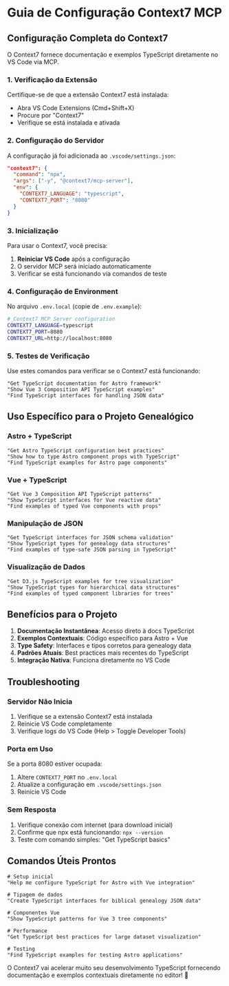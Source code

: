 # Guia de Configuração Context7 MCP

## Configuração Completa do Context7

O Context7 fornece documentação e exemplos TypeScript diretamente no VS Code via MCP.

### 1. Verificação da Extensão

Certifique-se de que a extensão Context7 está instalada:

- Abra VS Code Extensions (Cmd+Shift+X)
- Procure por "Context7"
- Verifique se está instalada e ativada

### 2. Configuração do Servidor

A configuração já foi adicionada ao `.vscode/settings.json`:

```json
"context7": {
  "command": "npx",
  "args": ["-y", "@context7/mcp-server"],
  "env": {
    "CONTEXT7_LANGUAGE": "typescript",
    "CONTEXT7_PORT": "8080"
  }
}
```

### 3. Inicialização

Para usar o Context7, você precisa:

1. **Reiniciar VS Code** após a configuração
2. O servidor MCP será iniciado automaticamente
3. Verificar se está funcionando via comandos de teste

### 4. Configuração de Environment

No arquivo `.env.local` (copie de `.env.example`):

```bash
# Context7 MCP Server configuration
CONTEXT7_LANGUAGE=typescript
CONTEXT7_PORT=8080
CONTEXT7_URL=http://localhost:8080
```

### 5. Testes de Verificação

Use estes comandos para verificar se o Context7 está funcionando:

```
"Get TypeScript documentation for Astro framework"
"Show Vue 3 Composition API TypeScript examples"
"Find TypeScript interfaces for handling JSON data"
```

## Uso Específico para o Projeto Genealógico

### Astro + TypeScript

```
"Get Astro TypeScript configuration best practices"
"Show how to type Astro component props with TypeScript"
"Find TypeScript examples for Astro page components"
```

### Vue + TypeScript

```
"Get Vue 3 Composition API TypeScript patterns"
"Show TypeScript interfaces for Vue reactive data"
"Find examples of typed Vue components with props"
```

### Manipulação de JSON

```
"Get TypeScript interfaces for JSON schema validation"
"Show TypeScript types for genealogy data structures"
"Find examples of type-safe JSON parsing in TypeScript"
```

### Visualização de Dados

```
"Get D3.js TypeScript examples for tree visualization"
"Show TypeScript types for hierarchical data structures"
"Find examples of typed component libraries for trees"
```

## Benefícios para o Projeto

1. **Documentação Instantânea**: Acesso direto à docs TypeScript
2. **Exemplos Contextuais**: Código específico para Astro + Vue
3. **Type Safety**: Interfaces e tipos corretos para genealogy data
4. **Padrões Atuais**: Best practices mais recentes do TypeScript
5. **Integração Nativa**: Funciona diretamente no VS Code

## Troubleshooting

### Servidor Não Inicia

1. Verifique se a extensão Context7 está instalada
2. Reinicie VS Code completamente
3. Verifique logs do VS Code (Help > Toggle Developer Tools)

### Porta em Uso

Se a porta 8080 estiver ocupada:

1. Altere `CONTEXT7_PORT` no `.env.local`
2. Atualize a configuração em `.vscode/settings.json`
3. Reinicie VS Code

### Sem Resposta

1. Verifique conexão com internet (para download inicial)
2. Confirme que npx está funcionando: `npx --version`
3. Teste com comando simples: "Get TypeScript basics"

## Comandos Úteis Prontos

```
# Setup inicial
"Help me configure TypeScript for Astro with Vue integration"

# Tipagem de dados
"Create TypeScript interfaces for biblical genealogy JSON data"

# Componentes Vue
"Show TypeScript patterns for Vue 3 tree components"

# Performance
"Get TypeScript best practices for large dataset visualization"

# Testing
"Find TypeScript examples for testing Astro applications"
```

O Context7 vai acelerar muito seu desenvolvimento TypeScript fornecendo documentação e exemplos contextuais diretamente no editor! 🚀
